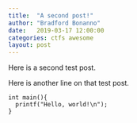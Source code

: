 ```yaml
---
title:  "A second post!"
author: "Bradford Bonanno"
date:   2019-03-17 12:00:00
categories: ctfs awesome
layout: post
---
```


Here is a second test post.

Here is another line on that test post.

```
int main(){
  printf("Hello, world!\n");
}
```
